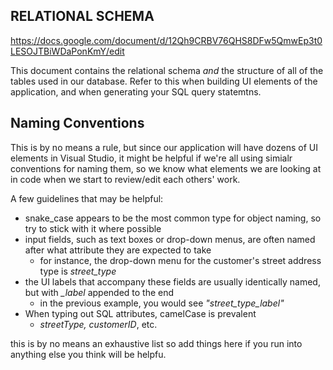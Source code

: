 ## RELATIONAL SCHEMA

https://docs.google.com/document/d/12Qh9CRBV76QHS8DFw5QmwEp3t0LESOJTBiWDaPonKmY/edit

This document contains the relational schema _and_ the structure of all of the tables used in our database. 
Refer to this when building UI elements of the application, and when generating your SQL query statemtns. 

## Naming Conventions

This is by no means a rule, but since our application will have dozens of UI elements in Visual Studio, it might be helpful if we're all using simialr conventions for naming them, so we know what elements we are looking at in code when we start to review/edit each others' work.

A few guidelines that may be helpful: 
- snake_case appears to be the most common type for object naming, so try to stick with it where possible
- input fields, such as text boxes or drop-down menus, are often named after what attribute they are expected to take
    - for instance, the drop-down menu for the customer's street address type is *street_type*
- the UI labels that accompany these fields are usually identically named, but with *_label* appended to the end
    - in the previous example, you would see *"street_type_label"*
- When typing out SQL attributes, camelCase is prevalent
    - *streetType, customerID*, etc.

this is by no means an exhaustive list so add things here if you run into anything else you think will be helpfu.